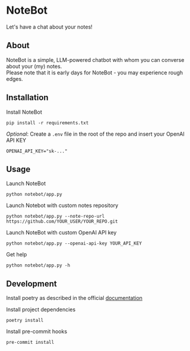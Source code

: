 # NoteBot

Let's have a chat about your notes!

## About

NoteBot is a simple, LLM-powered chatbot with whom you can converse about your (my) notes.  
Please note that it is early days for NoteBot - you may experience rough edges.

## Installation

Install NoteBot

    pip install -r requirements.txt

_Optional_: Create a `.env` file in the root of the repo and insert your OpenAI API KEY

    OPENAI_API_KEY="sk-..."

## Usage

Launch NoteBot

    python notebot/app.py

Launch Notebot with custom notes repository

    python notebot/app.py --note-repo-url https://github.com/YOUR_USER/YOUR_REPO.git

Launch NoteBot with custom OpenAI API key

    python notebot/app.py --openai-api-key YOUR_API_KEY

Get help

    python notebot/app.py -h

## Development

Install poetry as described in the official [documentation][1]

Install project dependencies

    poetry install

Install pre-commit hooks

    pre-commit install


[1]: https://python-poetry.org/docs/#installation
